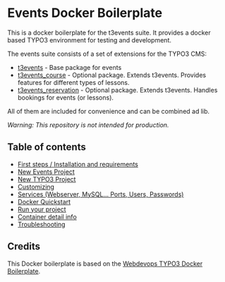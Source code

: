 Events Docker Boilerplate
=========================

This is a docker boilerplate for the t3events suite. It provides a docker based TYPO3 environment for testing and development.

The events suite consists of a set of extensions for the TYPO3 CMS:

- [t3events](https://github.com/dwenzel/t3events.git) - Base package for events
- [t3events_course](https://github.com/dwenzel/t3events_course.git) - Optional package. Extends t3events. Provides features for different types of lessons.
- [t3events_reservation](https://github.com/dwenzel/t3events_reservation.git) - Optional package. Extends t3events. Handles bookings for events (or lessons). 

All of them are included for convenience and can be combined ad lib.

*Warning: This repository is not intended for production.*

## Table of contents

- [First steps / Installation and requirements](/documentation/INSTALL.md)
- [New Events Project](/documentation/PROJECT-EVENTS.md)
- [New TYPO3 Project](/documentation/PROJECT-TYPO3.md)
- [Customizing](/documentation/CUSTOMIZE.md)
- [Services (Webserver, MySQL... Ports, Users, Passwords)](/documentation/SERVICES.md)
- [Docker Quickstart](/documentation/DOCKER-QUICKSTART.md)
- [Run your project](/documentation/DOCKER-STARTUP.md)
- [Container detail info](/documentation/DOCKER-INFO.md)
- [Troubleshooting](/documentation/TROUBLESHOOTING.md)

## Credits
This Docker boilerplate is based on the [Webdevops TYPO3 Docker Boilerplate](https://github.com/webdevops/TYPO3-docker-boilerplate).
